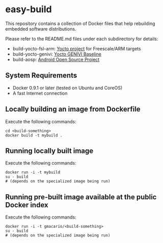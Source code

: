 easy-build
==========

This repository contains a collection of Docker files that help rebuilding embedded software distributions.

Please refer to the README.md files under each subdirectory for details:

* build-yocto-fsl-arm: [Yocto project](http://www.yoctoproject.arm) for Freescale/ARM targets
* build-yocto-genivi: [Yocto GENIVI Baseline](http://projects.genivi.org/GENIVI_Baselines/meta-ivi/home)
* build-aosp: [Android Open Source Project](http://source.android.com/source/index.html)

System Requirements
-------------------

* Docker 0.9.1 or later (tested on Ubuntu and CoreOS)
* A fast Internet connection

Locally building an image from Dockerfile
-----------------------------------------

Execute the following commands:

    cd <build-something>
    docker build -t mybuild .


Running locally built image
---------------------------

Execute the following commands:

    docker run -i -t mybuild
    su - build
    # (depends on the specialized image being run)


Running pre-built image available at the public Docker index
------------------------------------------------------------

Execute the following commands:

    docker run -i -t gmacario/<build-something>
    su - build
    # (depends on the specialized image being run)
